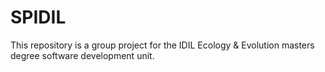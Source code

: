 # SPIDIL
This repository is a group project for the IDIL Ecology &amp; Evolution masters degree software development unit.
